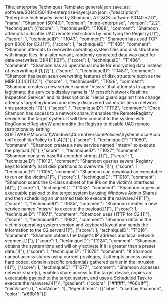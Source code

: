 Title: enterprise Techniques
Template: general/json
save_as: software/S0140/S0140-enterprise-layer.json
json: {"description": "Enterprise techniques used by Shamoon, ATT&CK software S0140 v2.0", "name": "Shamoon (S0140)", "domain": "mitre-enterprise", "version": "2.2", "techniques": [{"score": 1, "techniqueID": "T1088", "comment": "Shamoon attempts to disable UAC remote restrictions by modifying the Registry.[1]"}, {"score": 1, "techniqueID": "T1043", "comment": "Shamoon has used TCP port 8080 for C2.[1]"}, {"score": 1, "techniqueID": "T1485", "comment": "Shamoon attempts to overwrite operating system files and disk structures with image files. In a later variant, randomly generated data was used for data overwrites.[3][4][1][2]"}, {"score": 1, "techniqueID": "T1486", "comment": "Shamoon has an operational mode for encrypting data instead of overwriting it.[1][2]"}, {"score": 1, "techniqueID": "T1487", "comment": "Shamoon has been seen overwriting features of disk structure such as the MBR.[3][4][1][2]"}, {"score": 1, "techniqueID": "T1036", "comment": "Shamoon creates a new service named \"ntssrv\" that attempts to appear legitimate; the service's display name is \"Microsoft Network Realtime Inspection Service\" and its description is \"Helps guard against time change attempts targeting known and newly discovered vulnerabilities in network time protocols.\"[1]"}, {"score": 1, "techniqueID": "T1112", "comment": "Once Shamoon has access to a network share, it enables the RemoteRegistry service on the target system. It will then connect to the system with RegConnectRegistryW and modify the Registry to disable UAC remote restrictions by setting SOFTWARE\\Microsoft\\Windows\\CurrentVersion\\Policies\\System\\LocalAccountTokenFilterPolicy to 1.[4][1]"}, {"score": 1, "techniqueID": "T1050", "comment": "Shamoon creates a new service named \"ntssrv\" to execute the payload.[1]"}, {"score": 1, "techniqueID": "T1027", "comment": "Shamoon contains base64-encoded strings.[1]"}, {"score": 1, "techniqueID": "T1012", "comment": "Shamoon queries several Registry keys to identify hard disk partitions to overwrite.[1]"}, {"score": 1, "techniqueID": "T1105", "comment": "Shamoon can download an executable to run on the victim.[1]"}, {"score": 1, "techniqueID": "T1018", "comment": "Shamoon scans the C-class subnet of the IPs on the victim's interfaces.[4]"}, {"score": 1, "techniqueID": "T1053", "comment": "Shamoon copies an executable payload to the target system by using Windows Admin Shares and then scheduling an unnamed task to execute the malware.[4][1]"}, {"score": 1, "techniqueID": "T1035", "comment": "Shamoon creates a new service named \"ntssrv\" to execute the payload.[1]"}, {"score": 1, "techniqueID": "T1071", "comment": "Shamoon uses HTTP for C2.[1]"}, {"score": 1, "techniqueID": "T1082", "comment": "Shamoon obtains the victim's operating system version and keyboard layout and sends the information to the C2 server.[1]"}, {"score": 1, "techniqueID": "T1016", "comment": "Shamoon obtains the target's IP address and local network segment.[1]"}, {"score": 1, "techniqueID": "T1124", "comment": "Shamoon obtains the system time and will only activate if it is greater than a preset date.[1]"}, {"score": 1, "techniqueID": "T1078", "comment": "If Shamoon cannot access shares using current privileges, it attempts access using hard coded, domain-specific credentials gathered earlier in the intrusion.[4]"}, {"score": 1, "techniqueID": "T1077", "comment": "Shamoon accesses network share(s), enables share access to the target device, copies an executable payload to the target system, and uses a Scheduled Task to execute the malware.[4]"}], "gradient": {"colors": ["#ffffff", "#66b1ff"], "minValue": 0, "maxValue": 1}, "legendItems": [{"label": "used by Shamoon", "color": "#66b1ff"}]}